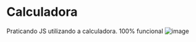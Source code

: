 # Calculadora
Praticando JS utilizando a calculadora. 100% funcional
![image](https://github.com/llclesio/Calculadora/assets/143753607/7a21e0f0-0e00-447d-8d05-71c31433ddc8)
